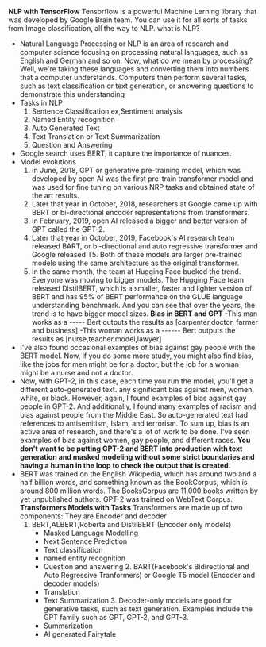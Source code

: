 **NLP with TensorFlow**
Tensorflow is a powerful Machine Lerning library that was developed by Google Brain team. You can use it for all sorts of tasks from Image classification, all the way to NLP.
what is NLP?
- Natural Language Processing or NLP is an area of research and computer science focusing on processing natural languages, such as English and German and so on. Now, what do we mean by processing? Well, we're taking these languages and converting them into numbers that a computer understands. Computers then perform several tasks, such as text classification or text generation, or answering questions to demonstrate this understanding
- Tasks in NLP
   1. Sentence Classification ex,Sentiment analysis
   2. Named Entity recognition
   3. Auto Generated Text
   4. Text Translation or Text Summarization
   5. Question and Answering
- Google search uses BERT, it capture the importance of nuances.
- Model evolutions
    1. In June, 2018, GPT or generative pre-training model, which was developed by open AI was the first pre-train transformer model and was used for fine tuning on various NRP tasks and obtained state of the art results.
    2. Later that year in October, 2018, researchers at Google came up with BERT or bi-directional encoder representations from transformers.
    3.  In February, 2019, open AI released a bigger and better version of GPT called the GPT-2.
    4.  Later that year in October, 2019, Facebook's AI research team released BART, or bi-directional and auto regressive transformer and Google released T5. Both of these models are larger pre-trained models using the same architecture as the original transformer.
    5.  In the same month, the team at Hugging Face bucked the trend. Everyone was moving to bigger models. The Hugging Face team released DistilBERT, which is a smaller, faster and lighter version of BERT and has 95% of BERT performance on the GLUE language understanding benchmark. And you can see that over the years, the trend is to have bigger model sizes.
**Bias in BERT and GPT**
-This man works as a ----- Bert outputs the results as [carpenter,doctor, farmer and business]
-This woman works as a ------ Bert outputs the results as [nurse,teacher,model,lawyer]
- I've also found occasional examples of bias against gay people with the BERT model. Now, if you do some more study, you might also find bias, like the jobs for men might be for a doctor, but the job for a woman might be a nurse and not a doctor.
- Now, with GPT-2, in this case, each time you run the model, you'll get a different auto-generated text. any significant bias against men, women, white, or black. However, again, I found examples of bias against gay people in GPT-2. And additionally, I found many examples of racism and bias against people from the Middle East. So auto-generated text had references to antisemitism, Islam, and terrorism. To sum up, bias is an active area of research, and there's a lot of work to be done. I've seen examples of bias against women, gay people, and different races. **You don't want to be putting GPT-2 and BERT into production with text generation and masked modeling without some strict boundaries and having a human in the loop to check the output that is created.**
- BERT was trained on the English Wikipedia, which has around two and a half billion words, and something known as the BookCorpus, which is around 800 million words. The BooksCorpus are 11,000 books written by yet unpublished authors. GPT-2 was trained on WebText Corpus.
**Transformers Models with Tasks**
  Transformers are made up of two components: They are Encoder and decoder 
     1. BERT,ALBERT,Roberta and DistilBERT (Encoder only models)
           - Masked Language Modelling
           - Next Sentence Prediction
           - Text classification
           - named entity recognition
           - Question and answering
      2. BART(Facebook's Bidirectional and Auto Regressive Tranformers) or Google T5 model (Encoder and decoder models)
           - Translation
           - Text Summarization
      3. Decoder-only models are good for generative tasks, such as text generation. Examples include the GPT family such as GPT, GPT-2, and GPT-3.
          - Summarization
          - AI generated Fairytale
        
